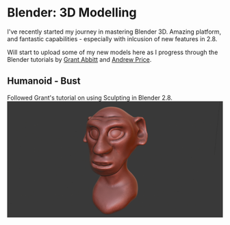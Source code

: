 # Blender: 3D Modelling

I've recently started my journey in mastering Blender 3D. Amazing platform, and fantastic capabilities - especially with inlcusion of new features in 2.8.

Will start to upload some of my new models here as I progress through the Blender tutorials by [Grant Abbitt](http://gabbitt.co.uk/about-1/index.html) and [Andrew Price](https://www.blenderguru.com/about).

## Humanoid - Bust

Followed Grant's tutorial on using Sculpting in Blender 2.8.
![Humanoid_Bust](/images/Humanoid_Bust.png)

